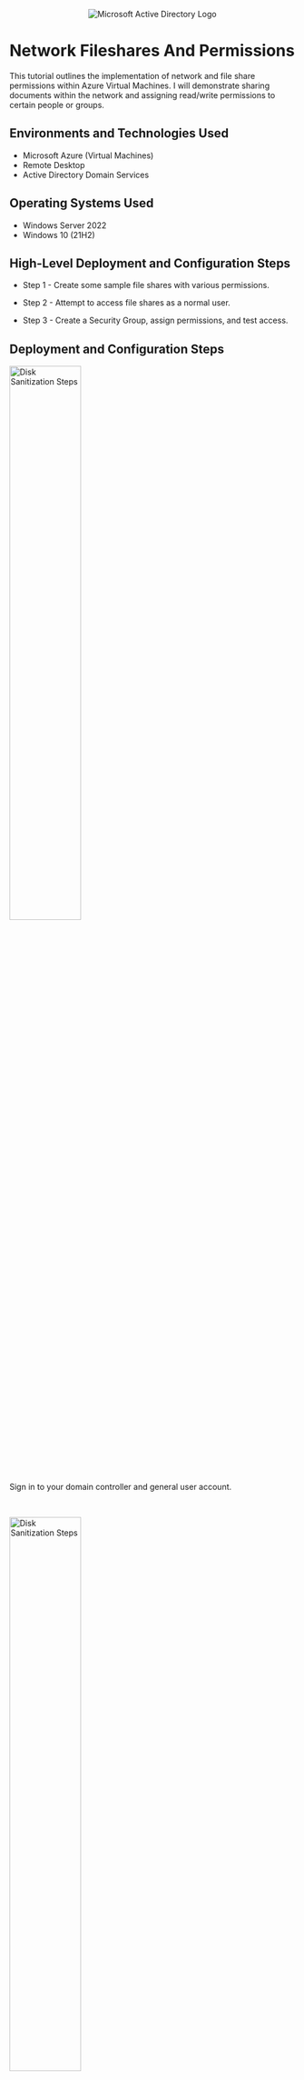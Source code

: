 
<p align="center">
<img src="https://i.imgur.com/pU5A58S.png" alt="Microsoft Active Directory Logo"/>
</p>

<h1>Network Fileshares And Permissions </h1>
This tutorial outlines the implementation of network and file share permissions within Azure Virtual Machines. I will demonstrate sharing documents within the network and assigning read/write permissions to certain people or groups. <br />



<h2>Environments and Technologies Used</h2>

- Microsoft Azure (Virtual Machines)
- Remote Desktop
- Active Directory Domain Services


<h2>Operating Systems Used </h2>

- Windows Server 2022
- Windows 10 (21H2)

<h2>High-Level Deployment and Configuration Steps</h2>

- Step 1 - Create some sample file shares with various permissions.

- Step 2 - Attempt to access file shares as a normal user.
  
- Step 3 - Create a Security Group, assign permissions, and test access.



<h2>Deployment and Configuration Steps</h2>

<p>
<img src="https://i.imgur.com/zVDBwWC.png" height="50%" width="50%" alt="Disk Sanitization Steps"/>
</p>
<p>
Sign in to your domain controller and general user account.
</p>
<br />

<p>
<img src="https://i.imgur.com/rhpmpEJ.png" height="50%" width="50%" alt="Disk Sanitization Steps"/>
</p>
<p>
On the domain controllers C:\ drive, create 4 folders: “read-access”, “write-access”, “no-access”, “accounting”.

</p>
<br />

<p>
<img src="https://i.imgur.com/dTYIW7b.png" height="50%" width="50%" alt="Disk Sanitization Steps"/>
</p>
<p>
Right-click the _ReadAccess folder, click properties, click sharing then share and type domain users and give them read access; repeat the process for the _WriteAccess folder but give them read/write access instead.
</p>
<br />

<p>
<img src="https://i.imgur.com/IrQQQpV.png" height="50%" width="50%" alt="Disk Sanitization Steps"/>
</p>
<p>
For the _NoAccess folder repeat the same process but give domain "ADMINS" read/write access by simply typing "domain admins" in the search bar.
</p>
<br />

<p>
<img src="https://i.imgur.com/U3Rkj4H.png" height="50%" width="50%" alt="Disk Sanitization Steps"/>
</p>
<p>
Switch from the domain controller to the general user, go to File Explorer, and enter your domain controller's name in the search bar. You will see that you have access to read and write folders as a domain user but nothing else. We're going to change that by giving our "general user" accountant permissions.
</p>
<br />

<p>
<img src="https://i.imgur.com/JcUdlkN.png" height="50%" width="50%" alt="Disk Sanitization Steps"/>
</p>
<p>
So we're back to our domain controller now, click the Windows icon go to "Windows Administrative Tools">" Active Directory Users And Computers" and create an organizational unit called _groups. Inside the group, we'll create a security group called "Accountants" by right-clicking inside _group clicking new then group. 
</p>
<br />

<p>
<img src="https://i.imgur.com/zQtBZXC.png" height="50%" width="50%" alt="Disk Sanitization Steps"/>
</p>
<p>
We'll then go back to our C:\ drive where we created the accounting folder and right-click accountants, click properties>sharing>share enter in the search bar accountants, and assign them read/write permissions. 
</p>
<br />

<p>
<img src="https://i.imgur.com/q7HaXT4.png" height="50%" width="50%" alt="Disk Sanitization Steps"/>
</p>
<p>
From there, we go back to active directory users and computers and we'll assign our "general user" accountant permissions. Find that group we created with accountants in it>double-click accountants>click members>add>type the user you want to add>click ok>apply.
</p>
<br />

<p>
<img src="https://i.imgur.com/2WZPQ3E.png" height="80%" width="80%" alt="Disk Sanitization Steps"/>
</p>
<p>
Refresh the domain controller as well as our "general user (now accountant)" go back to File Explorer try to access the once inaccessible accounting folder and observe it works. :)
</p>
<br />
